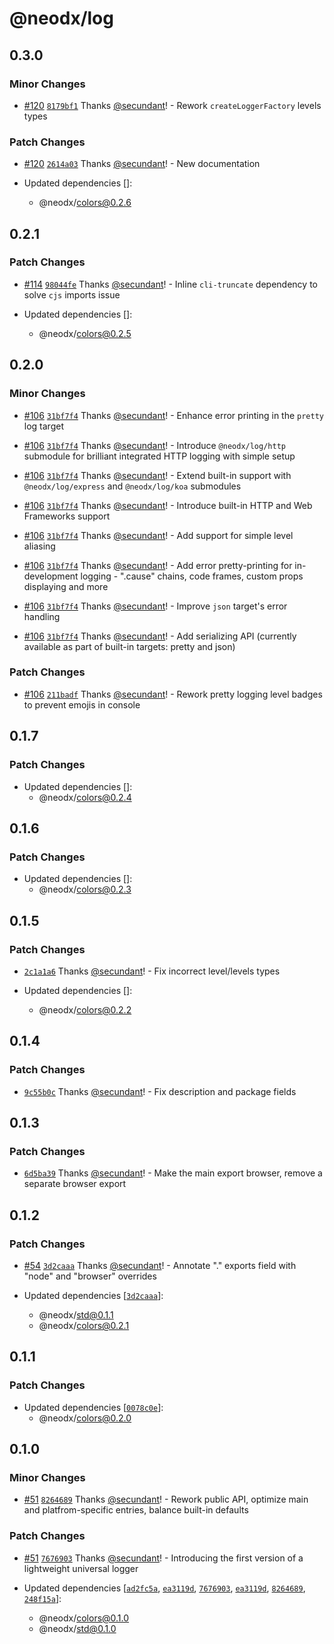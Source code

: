 # @neodx/log

## 0.3.0

### Minor Changes

- [#120](https://github.com/secundant/neodx/pull/120) [`8179bf1`](https://github.com/secundant/neodx/commit/8179bf1162eef832eda03726e2dd79dda094c78b) Thanks [@secundant](https://github.com/secundant)! - Rework `createLoggerFactory` levels types

### Patch Changes

- [#120](https://github.com/secundant/neodx/pull/120) [`2614a03`](https://github.com/secundant/neodx/commit/2614a0345f2a2cd57984c22fc5f3e0446e5e8a77) Thanks [@secundant](https://github.com/secundant)! - New documentation

- Updated dependencies []:
  - @neodx/colors@0.2.6

## 0.2.1

### Patch Changes

- [#114](https://github.com/secundant/neodx/pull/114) [`98044fe`](https://github.com/secundant/neodx/commit/98044fef94d8f3159db2b2d5d30292895d7e1472) Thanks [@secundant](https://github.com/secundant)! - Inline `cli-truncate` dependency to solve `cjs` imports issue

- Updated dependencies []:
  - @neodx/colors@0.2.5

## 0.2.0

### Minor Changes

- [#106](https://github.com/secundant/neodx/pull/106) [`31bf7f4`](https://github.com/secundant/neodx/commit/31bf7f44e8ccbff258d79a2b60b2834331cdd678) Thanks [@secundant](https://github.com/secundant)! - Enhance error printing in the `pretty` log target

- [#106](https://github.com/secundant/neodx/pull/106) [`31bf7f4`](https://github.com/secundant/neodx/commit/31bf7f44e8ccbff258d79a2b60b2834331cdd678) Thanks [@secundant](https://github.com/secundant)! - Introduce `@neodx/log/http` submodule for brilliant integrated HTTP logging with simple setup

- [#106](https://github.com/secundant/neodx/pull/106) [`31bf7f4`](https://github.com/secundant/neodx/commit/31bf7f44e8ccbff258d79a2b60b2834331cdd678) Thanks [@secundant](https://github.com/secundant)! - Extend built-in support with `@neodx/log/express` and `@neodx/log/koa` submodules

- [#106](https://github.com/secundant/neodx/pull/106) [`31bf7f4`](https://github.com/secundant/neodx/commit/31bf7f44e8ccbff258d79a2b60b2834331cdd678) Thanks [@secundant](https://github.com/secundant)! - Introduce built-in HTTP and Web Frameworks support

- [#106](https://github.com/secundant/neodx/pull/106) [`31bf7f4`](https://github.com/secundant/neodx/commit/31bf7f44e8ccbff258d79a2b60b2834331cdd678) Thanks [@secundant](https://github.com/secundant)! - Add support for simple level aliasing

- [#106](https://github.com/secundant/neodx/pull/106) [`31bf7f4`](https://github.com/secundant/neodx/commit/31bf7f44e8ccbff258d79a2b60b2834331cdd678) Thanks [@secundant](https://github.com/secundant)! - Add error pretty-printing for in-development logging - ".cause" chains, code frames, custom props displaying and more

- [#106](https://github.com/secundant/neodx/pull/106) [`31bf7f4`](https://github.com/secundant/neodx/commit/31bf7f44e8ccbff258d79a2b60b2834331cdd678) Thanks [@secundant](https://github.com/secundant)! - Improve `json` target's error handling

- [#106](https://github.com/secundant/neodx/pull/106) [`31bf7f4`](https://github.com/secundant/neodx/commit/31bf7f44e8ccbff258d79a2b60b2834331cdd678) Thanks [@secundant](https://github.com/secundant)! - Add serializing API (currently available as part of built-in targets: pretty and json)

### Patch Changes

- [#106](https://github.com/secundant/neodx/pull/106) [`211badf`](https://github.com/secundant/neodx/commit/211badf76788775353e1cb5a6b4a5518628e9082) Thanks [@secundant](https://github.com/secundant)! - Rework pretty logging level badges to prevent emojis in console

## 0.1.7

### Patch Changes

- Updated dependencies []:
  - @neodx/colors@0.2.4

## 0.1.6

### Patch Changes

- Updated dependencies []:
  - @neodx/colors@0.2.3

## 0.1.5

### Patch Changes

- [`2c1a1a6`](https://github.com/secundant/neodx/commit/2c1a1a6e1e2980f2fdd26260790707db7352bce8) Thanks [@secundant](https://github.com/secundant)! - Fix incorrect level/levels types

- Updated dependencies []:
  - @neodx/colors@0.2.2

## 0.1.4

### Patch Changes

- [`9c55b0c`](https://github.com/secundant/neodx/commit/9c55b0cb42093c10e1b04baaf2dec86647737fc2) Thanks [@secundant](https://github.com/secundant)! - Fix description and package fields

## 0.1.3

### Patch Changes

- [`6d5ba39`](https://github.com/secundant/neodx/commit/6d5ba397c63c64f2501536449ce7cc98ebe417c3) Thanks [@secundant](https://github.com/secundant)! - Make the main export browser, remove a separate browser export

## 0.1.2

### Patch Changes

- [#54](https://github.com/secundant/neodx/pull/54) [`3d2caaa`](https://github.com/secundant/neodx/commit/3d2caaa792bcf392765c08d11c6a82c3a19295e4) Thanks [@secundant](https://github.com/secundant)! - Annotate "." exports field with "node" and "browser" overrides

- Updated dependencies [[`3d2caaa`](https://github.com/secundant/neodx/commit/3d2caaa792bcf392765c08d11c6a82c3a19295e4)]:
  - @neodx/std@0.1.1
  - @neodx/colors@0.2.1

## 0.1.1

### Patch Changes

- Updated dependencies [[`0078c0e`](https://github.com/secundant/neodx/commit/0078c0ea65dba33fa422b14a9cc51d6c70851856)]:
  - @neodx/colors@0.2.0

## 0.1.0

### Minor Changes

- [#51](https://github.com/secundant/neodx/pull/51) [`8264689`](https://github.com/secundant/neodx/commit/826468971ee171e5e2a0a28c55e0a2e9411f12a3) Thanks [@secundant](https://github.com/secundant)! - Rework public API, optimize main and platfrom-specific entries, balance built-in defaults

### Patch Changes

- [#51](https://github.com/secundant/neodx/pull/51) [`7676903`](https://github.com/secundant/neodx/commit/76769036464164b3db2b9ff13a63b72e719430e6) Thanks [@secundant](https://github.com/secundant)! - Introducing the first version of a lightweight universal logger

- Updated dependencies [[`ad2fc5a`](https://github.com/secundant/neodx/commit/ad2fc5a19875cf5ceba23a90c8a1934d1a65b67b), [`ea3119d`](https://github.com/secundant/neodx/commit/ea3119d23cd6107b1a1c71caf69877511536a975), [`7676903`](https://github.com/secundant/neodx/commit/76769036464164b3db2b9ff13a63b72e719430e6), [`ea3119d`](https://github.com/secundant/neodx/commit/ea3119d23cd6107b1a1c71caf69877511536a975), [`8264689`](https://github.com/secundant/neodx/commit/826468971ee171e5e2a0a28c55e0a2e9411f12a3), [`248f15a`](https://github.com/secundant/neodx/commit/248f15ab83719f4fecc19c6882442c8815d3bfba)]:
  - @neodx/colors@0.1.0
  - @neodx/std@0.1.0
